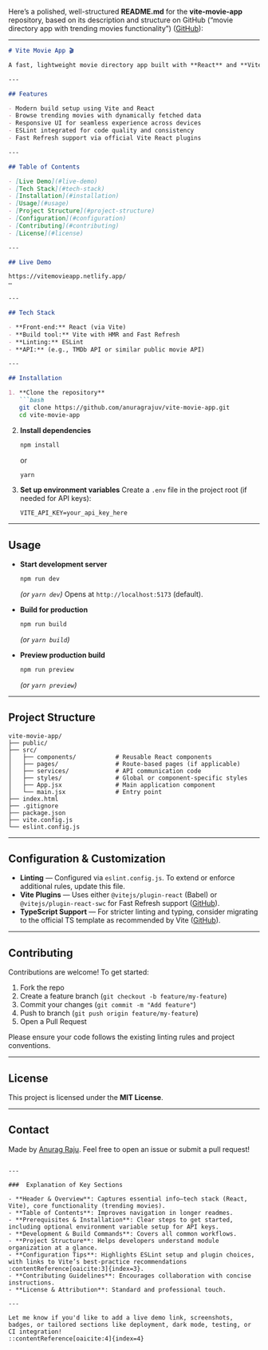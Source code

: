 Here’s a polished, well-structured **README.md** for the **vite-movie-app** repository, based on its description and structure on GitHub (“movie directory app with trending movies functionality”) ([GitHub][1]):

---

````markdown
# Vite Movie App 🎬

A fast, lightweight movie directory app built with **React** and **Vite**—featuring trending movies fetched from a public API.

---

## Features

- Modern build setup using Vite and React
- Browse trending movies with dynamically fetched data
- Responsive UI for seamless experience across devices
- ESLint integrated for code quality and consistency
- Fast Refresh support via official Vite React plugins

---

## Table of Contents

- [Live Demo](#live-demo)
- [Tech Stack](#tech-stack)
- [Installation](#installation)
- [Usage](#usage)
- [Project Structure](#project-structure)
- [Configuration](#configuration)
- [Contributing](#contributing)
- [License](#license)

---

## Live Demo

https://vitemovieapp.netlify.app/ 
⋯

---

## Tech Stack

- **Front-end:** React (via Vite)
- **Build tool:** Vite with HMR and Fast Refresh
- **Linting:** ESLint
- **API:** (e.g., TMDb API or similar public movie API)

---

## Installation

1. **Clone the repository**  
   ```bash
   git clone https://github.com/anuragrajuv/vite-movie-app.git
   cd vite-movie-app
````

2. **Install dependencies**

   ```bash
   npm install
   ```

   or

   ```bash
   yarn
   ```

3. **Set up environment variables**
   Create a `.env` file in the project root (if needed for API keys):

   ```env
   VITE_API_KEY=your_api_key_here
   ```

---

## Usage

* **Start development server**

  ```bash
  npm run dev
  ```

  *(or `yarn dev`)*
  Opens at `http://localhost:5173` (default).

* **Build for production**

  ```bash
  npm run build
  ```

  *(or `yarn build`)*

* **Preview production build**

  ```bash
  npm run preview
  ```

  *(or `yarn preview`)*

---

## Project Structure

```
vite-movie-app/
├── public/
├── src/
│   ├── components/           # Reusable React components
│   ├── pages/                # Route-based pages (if applicable)
│   ├── services/             # API communication code
│   ├── styles/               # Global or component-specific styles
│   ├── App.jsx               # Main application component
│   └── main.jsx              # Entry point
├── index.html
├── .gitignore
├── package.json
├── vite.config.js
└── eslint.config.js
```

---

## Configuration & Customization

* **Linting** — Configured via `eslint.config.js`. To extend or enforce additional rules, update this file.
* **Vite Plugins** — Uses either `@vitejs/plugin-react` (Babel) or `@vitejs/plugin-react-swc` for Fast Refresh support ([GitHub][1]).
* **TypeScript Support** — For stricter linting and typing, consider migrating to the official TS template as recommended by Vite ([GitHub][1]).

---

## Contributing

Contributions are welcome! To get started:

1. Fork the repo
2. Create a feature branch (`git checkout -b feature/my-feature`)
3. Commit your changes (`git commit -m "Add feature"`)
4. Push to branch (`git push origin feature/my-feature`)
5. Open a Pull Request

Please ensure your code follows the existing linting rules and project conventions.

---

## License

This project is licensed under the **MIT License**.

---

## Contact

Made by [Anurag Raju](https://github.com/anuragrajuv).
Feel free to open an issue or submit a pull request!

```

---

###  Explanation of Key Sections

- **Header & Overview**: Captures essential info—tech stack (React, Vite), core functionality (trending movies).
- **Table of Contents**: Improves navigation in longer readmes.
- **Prerequisites & Installation**: Clear steps to get started, including optional environment variable setup for API keys.
- **Development & Build Commands**: Covers all common workflows.
- **Project Structure**: Helps developers understand module organization at a glance.
- **Configuration Tips**: Highlights ESLint setup and plugin choices, with links to Vite’s best-practice recommendations :contentReference[oaicite:3]{index=3}.
- **Contributing Guidelines**: Encourages collaboration with concise instructions.
- **License & Attribution**: Standard and professional touch.

---

Let me know if you'd like to add a live demo link, screenshots, badges, or tailored sections like deployment, dark mode, testing, or CI integration!
::contentReference[oaicite:4]{index=4}
```

[1]: https://github.com/anuragrajuv/vite-movie-app "GitHub - anuragrajuv/vite-movie-app: movie directory app with trending movies functionality"
